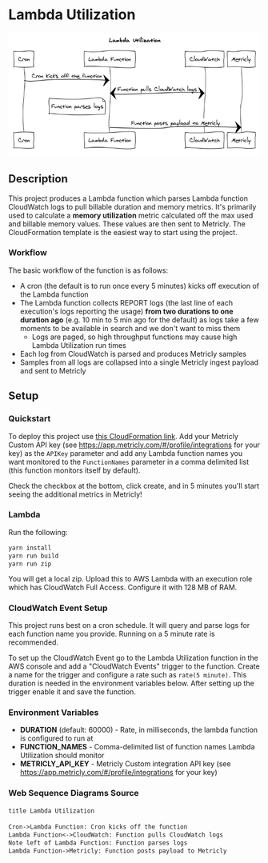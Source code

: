 # Lambda Utilization

![Lambda Utilization Diagram](doc/Lambda-Utilization.png)

## Description

This project produces a Lambda function which parses Lambda function CloudWatch logs to pull billable duration and memory metrics. It's primarily used to calculate a **memory utilization** metric calculated off the max used and billable memory values. These values are then sent to Metricly. The CloudFormation template is the easiest way to start using the project.

### Workflow

The basic workflow of the function is as follows:

- A cron (the default is to run once every 5 minutes) kicks off execution of the Lambda function
- The Lambda function collects REPORT logs (the last line of each execution's logs reporting the usage) **from two durations to one duration ago** (e.g. 10 min to 5 min ago for the default) as logs take a few moments to be available in search and we don't want to miss them
  - Logs are paged, so high throughput functions may cause high Lambda Utilization run times
- Each log from CloudWatch is parsed and produces Metricly samples
- Samples from all logs are collapsed into a single Metricly ingest payload and sent to Metricly

## Setup

### Quickstart

To deploy this project use [this CloudFormation link](https://console.aws.amazon.com/cloudformation/home?#/stacks/create/review?stackName=Lambda-Utilization&templateURL=https://s3-us-west-2.amazonaws.com/com-netuitive-app-usw2-lambda-assets-us-west-2/lambda-utilization/lambda-utilization.template&param_BucketLocation=app-usw2). Add your Metricly Custom API key (see https://app.metricly.com/#/profile/integrations for your key) as the `APIKey` parameter and add any Lambda function names you want monitored to the `FunctionNames` parameter in a comma delimited list (this function monitors itself by default).

Check the checkbox at the bottom, click create, and in 5 minutes you'll start seeing the additional metrics in Metricly!

### Lambda

Run the following:
```
yarn install
yarn run build
yarn run zip
```

You will get a local zip. Upload this to AWS Lambda with an execution role which has CloudWatch Full Access. Configure it with 128 MB of RAM.

### CloudWatch Event Setup

This project runs best on a cron schedule. It will query and parse logs for each function name you provide. Running on a 5 minute rate is recommended.

To set up the CloudWatch Event go to the Lambda Utilization function in the AWS console and add a "CloudWatch Events" trigger to the function. Create a name for the trigger and configure a rate such as `rate(5 minute)`. This duration is needed in the environment variables below. After setting up the trigger enable it and save the function.

### Environment Variables

- **DURATION** (default: 60000) - Rate, in milliseconds, the lambda function is configured to run at
- **FUNCTION_NAMES** - Comma-delimited list of function names Lambda Utilization should monitor
- **METRICLY_API_KEY** - Metricly Custom integration API key (see https://app.metricly.com/#/profile/integrations for your key)

### Web Sequence Diagrams Source

```
title Lambda Utilization

Cron->Lambda Function: Cron kicks off the function
Lambda Function<->CloudWatch: Function pulls CloudWatch logs
Note left of Lambda Function: Function parses logs
Lambda Function->Metricly: Function posts payload to Metricly
```
